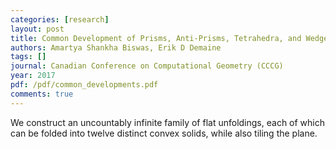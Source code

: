 ```yaml
---
categories: [research]
layout: post
title: Common Development of Prisms, Anti-Prisms, Tetrahedra, and Wedges
authors: Amartya Shankha Biswas, Erik D Demaine
tags: []
journal: Canadian Conference on Computational Geometry (CCCG)
year: 2017
pdf: /pdf/common_developments.pdf
comments: true
---
```

We construct an uncountably infinite family of flat unfoldings, each of which can be folded into twelve distinct convex solids, while also tiling the plane.
